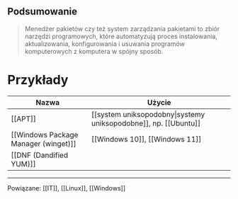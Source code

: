 ## Podsumowanie
>Menedżer pakietów czy też system zarządzania pakietami to zbiór narzędzi programowych, które automatyzują proces instalowania, aktualizowania, konfigurowania i usuwania programów komputerowych z komputera w spójny sposób.
# Przykłady
| Nazwa                                | Użycie                                                          |
| ------------------------------------ | --------------------------------------------------------------- |
| [[APT]]                              | [[system uniksopodobny\|systemy uniksopodobne]], np. [[Ubuntu]] |
| [[Windows Package Manager (winget)]] | [[Windows 10]], [[Windows 11]]                                  |
| [[DNF (Dandified YUM)]]                                     |                                                                 |

---
Powiązane: [[IT]], [[Linux]], [[Windows]]